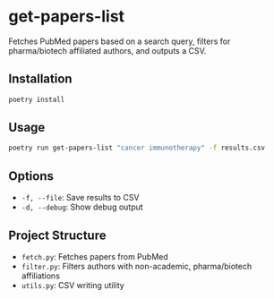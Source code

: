 # get-papers-list

Fetches PubMed papers based on a search query, filters for pharma/biotech affiliated authors, and outputs a CSV.

## Installation

```bash
poetry install
```

## Usage

```bash
poetry run get-papers-list "cancer immunotherapy" -f results.csv
```

## Options

- `-f, --file`: Save results to CSV
- `-d, --debug`: Show debug output

## Project Structure

- `fetch.py`: Fetches papers from PubMed
- `filter.py`: Filters authors with non-academic, pharma/biotech affiliations
- `utils.py`: CSV writing utility